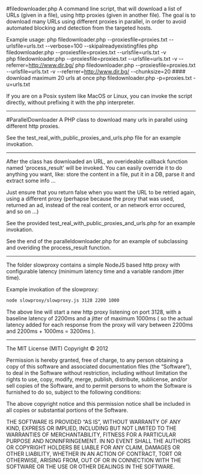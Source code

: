 #filedownloader.php
A command line script, that will download a list of URLs 
(given in a file), using http proxies (given in another file).
The goal is to download many URLs using different proxies in parallel,
in order to avoid automated blocking and detection from the targeted
hosts.

Example usage: 
   php filedownloader.php  --proxiesfile=proxies.txt --urlsfile=urls.txt --verbose=100 --skipalreadyexistingfiles
   php filedownloader.php  --proxiesfile=proxies.txt --urlsfile=urls.txt -v  
   php filedownloader.php  --proxiesfile=proxies.txt --urlsfile=urls.txt -v  --referrer=http://www.dir.bg/
   php filedownloader.php  --proxiesfile=proxies.txt --urlsfile=urls.txt -v  --referrer=http://www.dir.bg/ --chunksize=20 #### download maximum 20 urls at once
   php filedownloader.php  -p=proxies.txt -u=urls.txt

If you are on a Posix system like MacOS or Linux, you can invoke the
script directly, without prefixing it with the php interpreter.

--------------

#ParallelDownloader
A PHP class to download many urls in parallel using different http proxies.

See the test_real_with_public_proxies_and_urls.php file for an example invokation.

--------------

After the class has downloaded an URL, an overideable callback function 
named 'process_result' will be invoked. You can easily override it to do
anything you want, like: store the content in a file, put it in a DB,
parse it and extract some info ... 

Just ensure that you return false when you want the URL to be retried again, 
using a different proxy (perhapse because the proxy that was used, returned 
an ad, instead of the real content, or an network error occured, and so on ...)

See the provided test_real_with_public_proxies_and_urls.php for an
example invokation. 

See the end of the paralleldownloader.php for an example of
subclassing and overiding the process_result function.

--------------

The folder slowproxy contains a simple NodeJS based http proxy with
configurable latency (minimum latency time and a variable random
jitter time).

Example invokation of the slowproxy:

```bash
node slowproxy/slowproxy.js 3128 2200 1000
```



The above line will start a new http proxy listening on port 3128, with a baseline
latency of 2200ms and a jitter of maximum 1000ms ( so the actual
latency added for each response from the proxy will vary between  2200ms
and 2200ms + 1000ms = 3200ms ).


--------------

The MIT License (MIT)
Copyright © 2012 <Delyan Angelov>

Permission is hereby granted, free of charge, to any person obtaining a copy of this software and associated documentation files (the “Software”), to deal in the Software without restriction, including without limitation the rights to use, copy, modify, merge, publish, distribute, sublicense, and/or sell copies of the Software, and to permit persons to whom the Software is furnished to do so, subject to the following conditions:

The above copyright notice and this permission notice shall be included in all copies or substantial portions of the Software.

THE SOFTWARE IS PROVIDED “AS IS”, WITHOUT WARRANTY OF ANY KIND, EXPRESS OR IMPLIED, INCLUDING BUT NOT LIMITED TO THE WARRANTIES OF MERCHANTABILITY, FITNESS FOR A PARTICULAR PURPOSE AND NONINFRINGEMENT. IN NO EVENT SHALL THE AUTHORS OR COPYRIGHT HOLDERS BE LIABLE FOR ANY CLAIM, DAMAGES OR OTHER LIABILITY, WHETHER IN AN ACTION OF CONTRACT, TORT OR OTHERWISE, ARISING FROM, OUT OF OR IN CONNECTION WITH THE SOFTWARE OR THE USE OR OTHER DEALINGS IN THE SOFTWARE.
